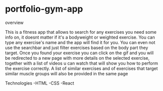 # portfolio-gym-app

overview

This is a fitness app that allows to search for any exercises you need some info on, it doesnt matter if it's a bodyweight or weighted exercise. You can type any exercise's name and the app will find it for you. You can even not use the searchbar and just filter exercises based on the body part they target.
Once you found your exercise you can click on the gif and you will be redirected to a new page with more details on the selected exercise, together with a list of videos u can watch that will show you how to perform the exercise correctly. A list of similar exercises and of exercises that target similar muscle groups will also be provided in the same page

Technologies 
-HTML
-CSS
-React

